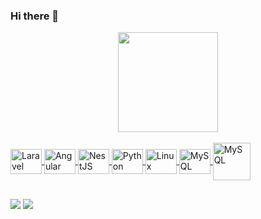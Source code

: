### Hi there 👋

<div align="center">
  <a href="https://github.com/r-souza">
<!--   <img height="160em" src="https://github-readme-stats.vercel.app/api?username=r-souza&show_icons=true&theme=radical&include_all_commits=true&count_private=true&hide=contribs"/> -->
  <img height="160em" src="https://github-readme-stats.vercel.app/api/top-langs/?username=r-souza&layout=compact&langs_count=8&theme=radical"/>

</div>


<div style="display: inline_block"><br>
  <img align="center" title="Laravel Framework" alt="Laravel" height="40" width="50" src="https://cdn.jsdelivr.net/gh/devicons/devicon/icons/laravel/laravel-original.svg" />
  <img align="center" title="Angular" alt="Angular" height="40" width="50" src="https://cdn.jsdelivr.net/gh/devicons/devicon/icons/angularjs/angularjs-original.svg" />  
  <img align="center" title="NestJS" alt="NestJS" height="40" width="50" src="https://cdn.jsdelivr.net/gh/devicons/devicon/icons/nestjs/nestjs-original.svg" />    
  <img align="center" title="Python" alt="Python" height="40" width="50" src="https://cdn.jsdelivr.net/gh/devicons/devicon/icons/python/python-original.svg" />  
  <img align="center" title="Linux" alt="Linux" height="40" width="50" src="https://cdn.jsdelivr.net/gh/devicons/devicon/icons/linux/linux-original.svg" />  
  <img align="center" title="MySQL" alt="MySQL" height="40" width="50" src="https://cdn.jsdelivr.net/gh/devicons/devicon/icons/mysql/mysql-original.svg" />
  <img align="center" title="Docker" alt="MySQL" height="60" width="60" src="https://cdn.jsdelivr.net/gh/devicons/devicon/icons/docker/docker-original.svg" />
  
</div>        

##

<a href="https://www.linkedin.com/in/r-souza/" target="_blank"><img src="https://img.shields.io/badge/-LinkedIn-%230077B5?style=for-the-badge&logo=linkedin&logoColor=white" target="_blank"></a> 
<a href="https://twitter.com/rodrigoevildead" target="_blank"><img src="https://img.shields.io/badge/-Twitter-%23333?style=for-the-badge&logo=twitter&logoColor=white" target="_blank"></a> 



<!--
**r-souza/r-souza** is a ✨ _special_ ✨ repository because its `README.md` (this file) appears on your GitHub profile.

Here are some ideas to get you started:

- 🔭 I’m currently working on ...
- 🌱 I’m currently learning ...
- 👯 I’m looking to collaborate on ...
- 🤔 I’m looking for help with ...
- 💬 Ask me about ...
- 📫 How to reach me: ...
- 😄 Pronouns: ...
- ⚡ Fun fact: ...
-->
